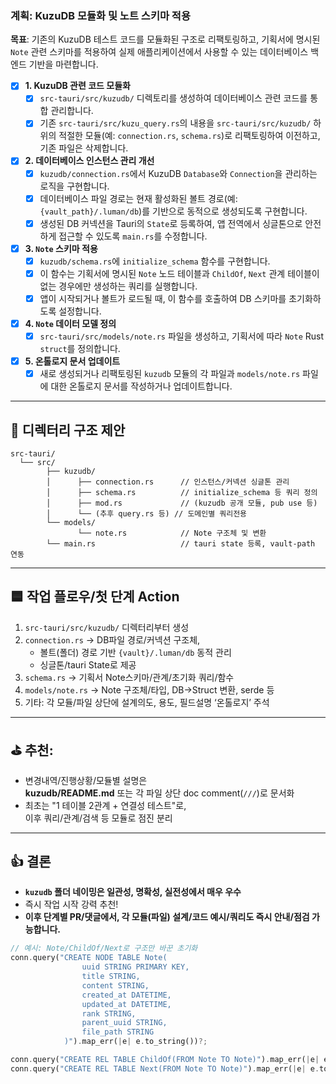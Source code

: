 ### 계획: KuzuDB 모듈화 및 노트 스키마 적용

**목표**: 기존의 KuzuDB 테스트 코드를 모듈화된 구조로 리팩토링하고, 기획서에 명시된 `Note` 관련 스키마를 적용하여 실제 애플리케이션에서 사용할 수 있는 데이터베이스 백엔드 기반을 마련합니다.

- [x] **1. KuzuDB 관련 코드 모듈화**
    - [x] `src-tauri/src/kuzudb/` 디렉토리를 생성하여 데이터베이스 관련 코드를 통합 관리합니다.
    - [x] 기존 `src-tauri/src/kuzu_query.rs`의 내용을 `src-tauri/src/kuzudb/` 하위의 적절한 모듈(예: `connection.rs`, `schema.rs`)로 리팩토링하여 이전하고, 기존 파일은 삭제합니다.

- [x] **2. 데이터베이스 인스턴스 관리 개선**
    - [x] `kuzudb/connection.rs`에서 KuzuDB `Database`와 `Connection`을 관리하는 로직을 구현합니다.
    - [x] 데이터베이스 파일 경로는 현재 활성화된 볼트 경로(예: `{vault_path}/.luman/db`)를 기반으로 동적으로 생성되도록 구현합니다.
    - [x] 생성된 DB 커넥션을 Tauri의 `State`로 등록하여, 앱 전역에서 싱글톤으로 안전하게 접근할 수 있도록 `main.rs`를 수정합니다.

- [x] **3. `Note` 스키마 적용**
    - [x] `kuzudb/schema.rs`에 `initialize_schema` 함수를 구현합니다.
    - [x] 이 함수는 기획서에 명시된 `Note` 노드 테이블과 `ChildOf`, `Next` 관계 테이블이 없는 경우에만 생성하는 쿼리를 실행합니다.
    - [x] 앱이 시작되거나 볼트가 로드될 때, 이 함수를 호출하여 DB 스키마를 초기화하도록 설정합니다.

- [x] **4. `Note` 데이터 모델 정의**
    - [x] `src-tauri/src/models/note.rs` 파일을 생성하고, 기획서에 따라 `Note` Rust `struct`를 정의합니다.

- [x] **5. 온톨로지 문서 업데이트**
    - [x] 새로 생성되거나 리팩토링된 `kuzudb` 모듈의 각 파일과 `models/note.rs` 파일에 대한 온톨로지 문서를 작성하거나 업데이트합니다.

***

## 📁 디렉터리 구조 제안

```
src-tauri/
  └── src/
        ├── kuzudb/
        │      ├── connection.rs      // 인스턴스/커넥션 싱글톤 관리
        │      ├── schema.rs          // initialize_schema 등 쿼리 정의
        │      ├── mod.rs             // (kuzudb 공개 모듈, pub use 등)
        │      └── (추후 query.rs 등) // 도메인별 쿼리전용
        └── models/
               └── note.rs            // Note 구조체 및 변환
        └── main.rs                   // tauri state 등록, vault-path 연동
```

***

## 🟦 작업 플로우/첫 단계 Action

1. `src-tauri/src/kuzudb/` 디렉터리부터 생성  
2. `connection.rs` → DB파일 경로/커넥션 구조체,
   - 볼트(폴더) 경로 기반 `{vault}/.luman/db` 동적 관리
   - 싱글톤/tauri State로 제공
3. `schema.rs` → 기획서 Note스키마/관계/초기화 쿼리/함수
4. `models/note.rs` → Note 구조체/타입, DB→Struct 변환, serde 등
5. 기타: 각 모듈/파일 상단에 설계의도, 용도, 필드설명 ‘온톨로지’ 주석

***

## ⛳ 추천:  
- 변경내역/진행상황/모듈별 설명은  
  **kuzudb/README.md** 또는 각 파일 상단 doc comment(`///`)로 문서화
- 최초는 "1 테이블 2관계 + 연결성 테스트"로,  
  이후 쿼리/관계/검색 등 모듈로 점진 분리

***

## 👍 결론  
- **`kuzudb` 폴더 네이밍은 일관성, 명확성, 실전성에서 매우 우수**  
- 즉시 작업 시작 강력 추천!  
- **이후 단계별 PR/댓글에서, 각 모듈(파일) 설계/코드 예시/쿼리도 즉시 안내/점검 가능합니다.**


```Rust
// 예시: Note/ChildOf/Next로 구조만 바꾼 초기화
conn.query("CREATE NODE TABLE Note(
                uuid STRING PRIMARY KEY,
                title STRING, 
                content STRING, 
                created_at DATETIME, 
                updated_at DATETIME, 
                rank STRING, 
                parent_uuid STRING, 
                file_path STRING
            )").map_err(|e| e.to_string())?;

conn.query("CREATE REL TABLE ChildOf(FROM Note TO Note)").map_err(|e| e.to_string())?;
conn.query("CREATE REL TABLE Next(FROM Note TO Note)").map_err(|e| e.to_string())?;
```
